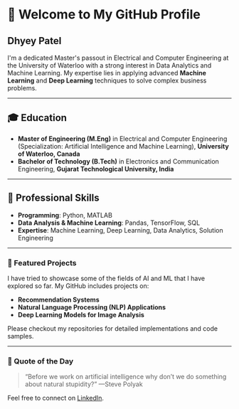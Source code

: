 # 👋 Welcome to My GitHub Profile

## Dhyey Patel 

I'm a dedicated Master's passout in Electrical and Computer Engineering at the University of Waterloo with a strong interest in Data Analytics and Machine Learning. My expertise lies in applying advanced **Machine Learning** and **Deep Learning** techniques to solve complex business problems.

---

## 🎓 Education

- **Master of Engineering (M.Eng)** in Electrical and Computer Engineering (Specialization: Artificial Intelligence and Machine Learning),
  **University of Waterloo, Canada**
- **Bachelor of Technology (B.Tech)** in Electronics and Communication Engineering,
**Gujarat Technological University, India**

---

## 💼 Professional Skills

- **Programming**: Python, MATLAB
- **Data Analysis & Machine Learning**: Pandas, TensorFlow, SQL
- **Expertise**: Machine Learning, Deep Learning, Data Analytics, Solution Engineering

---

### 📂 Featured Projects

I have tried to showcase some of the fields of AI and ML that I have explored so far. My GitHub includes projects on:
- **Recommendation Systems**
- **Natural Language Processing (NLP) Applications**
- **Deep Learning Models for Image Analysis**

Please checkout my repositories for detailed implementations and code samples.

---

### 💬 Quote of the Day
<!--START_SECTION:quote-->
> “Before we work on artificial intelligence why don’t we do something about natural stupidity?”
—Steve Polyak
<!--END_SECTION:quote-->

Feel free to connect on [LinkedIn](https://www.linkedin.com/in/dhyey-patel-3a2a28218/).
